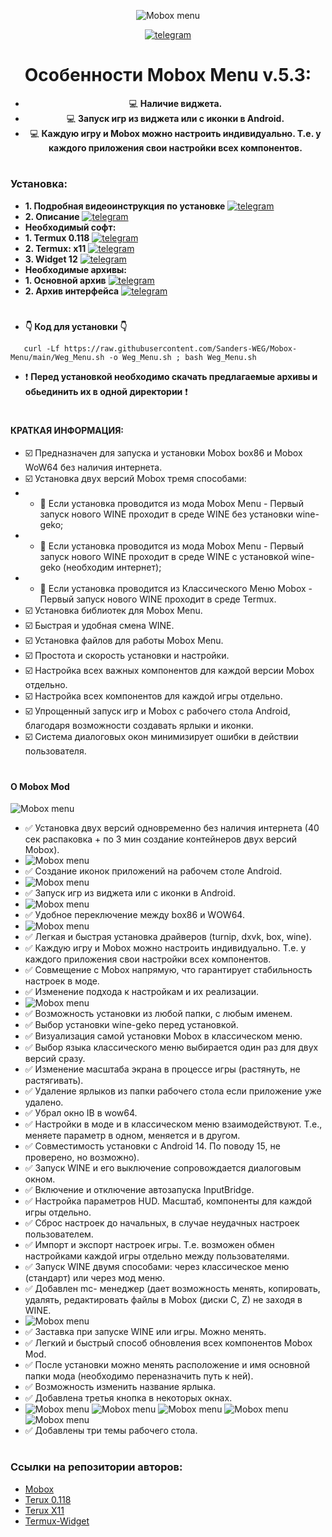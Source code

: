 
<div align="center">

![Mobox menu](https://github.com/Sanders-WEG/Dop-img/blob/main/menu_1.png)

[![telegram](https://img.shields.io/badge/Telegram-2CA5E0?logo=telegram&logoColor=white)](https://t.me/weg_mod_mobox)
# 
# Особенности Mobox Menu v.5.3:
- :computer: **Наличие виджета.**
- :computer: **Запуск игр из виджета или с иконки в Android.**
- :computer: **Каждую игру и Mobox можно настроить индивидуально. Т.е. у каждого приложения свои настройки всех компонентов.**
#
<div align="left">
   
### Установка:
- **1. Подробная видеоинструкция по установке** [![telegram](https://img.shields.io/badge/Telegram-2CA5E0?logo=telegram&logoColor=white)](https://t.me/weg_mod_mobox/11)
- **2. Описание** [![telegram](https://img.shields.io/badge/Telegram-2CA5E0?logo=telegram&logoColor=white)](https://t.me/weg_mod_mobox/13)
- **Необходимый софт:**
- **1.  Termux 0.118** [![telegram](https://img.shields.io/badge/Telegram-2CA5E0?logo=telegram&logoColor=white)](https://t.me/weg_mod_mobox/12/136)
- **2.  Termux: x11** [![telegram](https://img.shields.io/badge/Telegram-2CA5E0?logo=telegram&logoColor=white)](https://t.me/weg_mod_mobox/12/137)
- **3.  Widget 12** [![telegram](https://img.shields.io/badge/Telegram-2CA5E0?logo=telegram&logoColor=white)](https://t.me/weg_mod_mobox/12/138)
- **Необходимые архивы:**
- **1.  Основной архив** [![telegram](https://img.shields.io/badge/Telegram-2CA5E0?logo=telegram&logoColor=white)](https://t.me/weg_mod_mobox/1191)
- **2.  Архив интерфейса** [![telegram](https://img.shields.io/badge/Telegram-2CA5E0?logo=telegram&logoColor=white)](https://t.me/weg_mod_mobox/12/1227)
#
- **👇 Код для установки 👇**
```
   curl -Lf https://raw.githubusercontent.com/Sanders-WEG/Mobox-Menu/main/Weg_Menu.sh -o Weg_Menu.sh ; bash Weg_Menu.sh
```
- ❗️ **Перед установкой необходимо скачать предлагаемые архивы и обьединить их в одной директории** ❗️
#
#### КРАТКАЯ ИНФОРМАЦИЯ:
- ☑️ Предназначен для запуска и установки Mobox box86 и Mobox WoW64 без наличия интернета.
- ☑️ Установка двух версий Mobox тремя способами:
- - 🔲 Если установка проводится из мода Mobox Menu - Первый запуск нового WINE проходит в среде WINE без установки wine-geko;
- - 🔲 Если установка проводится из мода Mobox Menu - Первый запуск нового WINE проходит в среде WINE с установкой wine-geko (необходим интернет);
- - 🔲 Если установка проводится из Классического Меню Mobox - Первый запуск нового WINE проходит в среде Termux.
- ☑️ Установка библиотек для Mobox Menu.
- ☑️ Быстрая и удобная смена WINE.
- ☑️ Установка файлов для работы Mobox Menu.
- ☑️ Простота и скорость установки и настройки.
- ☑️ Настройка всех важных компонентов для каждой версии Mobox отдельно.
- ☑️ Настройка всех компонентов для каждой игры отдельно.
- ☑️ Упрощенный запуск игр и Mobox с рабочего стола Android, благодаря возможности создавать ярлыки и иконки.
- ☑️ Система диалоговых окон минимизирует ошибки в действии пользователя.
#
#### О Mobox Mod
 ![Mobox menu](https://github.com/Sanders-WEG/Dop-img/blob/main/photo_2025-02-25_07-59-10.jpg)
- ✅ Установка двух версий одновременно без наличия интернета (40 сек распаковка + по 3 мин создание контейнеров двух версий Mobox).
-  ![Mobox menu](https://github.com/Sanders-WEG/Dop-img/blob/main/1.jpg)
- ✅ Создание иконок приложений на рабочем столе Android.
-  ![Mobox menu](https://github.com/Sanders-WEG/Dop-img/blob/main/2.jpg)
- ✅ Запуск игр из виджета или с иконки в Android.
-  ![Mobox menu](https://github.com/Sanders-WEG/Dop-img/blob/main/3.jpg)
- ✅ Удобное переключение между box86 и WOW64.
-  ![Mobox menu](https://github.com/Sanders-WEG/Dop-img/blob/main/4.jpg)
- ✅ Легкая и быстрая установка драйверов (turnip, dxvk, box, wine).
- ✅ Каждую игру и Mobox можно настроить индивидуально. Т.е. у каждого приложения свои настройки всех компонентов.
- ✅ Совмещение с Mobox напрямую, что гарантирует стабильность настроек в моде.
- ✅ Изменение подхода к настройкам и их реализации.
- ![Mobox menu](https://github.com/Sanders-WEG/Dop-img/blob/main/5.jpg)
- ✅ Возможность установки из любой папки, с любым именем.
- ✅ Выбор установки wine-geko перед установкой.
- ✅ Визуализация самой установки Mobox в классическом меню.
- ✅ Выбор языка классического меню выбирается один раз для двух версий сразу.
- ✅ Изменение масштаба экрана в процессе игры (растянуть, не растягивать).
- ✅ Удаление ярлыков из папки рабочего стола если приложение уже удалено.
- ✅ Убрал окно IB в wow64.
- ✅ Настройки в моде и в классическом меню взаимодействуют. Т.е., меняете параметр в одном, меняется и в другом.
- ✅ Совместимость установки с Android 14. По поводу 15, не проверено, но возможно).
- ✅ Запуск WINE и его выключение сопровождается диалоговым окном.
- ✅ Включение и отключение автозапуска InputBridge.
- ✅ Настройка параметров HUD. Масштаб, компоненты для каждой игры отдельно.
- ✅ Сброс настроек до начальных, в случае неудачных настроек пользователем.
- ✅ Импорт и экспорт настроек игры. Т.е. возможен обмен настройками каждой игры отдельно между пользователями.
- ✅ Запуск WINE двумя способами: через классическое меню (стандарт) или через мод меню.
- ✅ Добавлен mc- менеджер (дает возможность менять, копировать, удалять, редактировать файлы в Mobox (диски C, Z) не заходя в WINE.
- ![Mobox menu](https://github.com/Sanders-WEG/Dop-img/blob/main/11.jpg)
- ✅ Заставка при запуске WINE или игры. Можно менять.
- ✅ Легкий и быстрый способ обновления всех компонентов Mobox Mod.
- ✅ После установки можно менять расположение и имя основной папки мода (необходимо переназначить путь к ней).
- ✅ Возможность изменить название ярлыка.
- ✅ Добавлена третья кнопка в некоторых окнах.
- ![Mobox menu](https://github.com/Sanders-WEG/Dop-img/blob/main/6.jpg) ![Mobox menu](https://github.com/Sanders-WEG/Dop-img/blob/main/7.jpg) ![Mobox menu](https://github.com/Sanders-WEG/Dop-img/blob/main/8.jpg) ![Mobox menu](https://github.com/Sanders-WEG/Dop-img/blob/main/9.jpg) ![Mobox menu](https://github.com/Sanders-WEG/Dop-img/blob/main/10.jpg) 
- ✅ Добавлены три темы рабочего стола.
#
#
### Ссылки на репозитории авторов:
- [Mobox](https://github.com/olegos2/mobox)
- [Terux 0.118](https://github.com/termux/termux-app)
- [Terux X11](https://github.com/termux/termux-x11)
- [Termux-Widget](https://github.com/termux/termux-widget)

